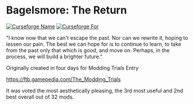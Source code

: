# Bagelsmore: The Return
[![Curseforge Name](http://cf.way2muchnoise.eu/full_248538_downloads.svg)](https://www.curseforge.com/minecraft/mc-mods/bagelsmore-the-return)
[![Curseforge For](http://cf.way2muchnoise.eu/versions/For%20MC_248538_all.svg)](https://www.curseforge.com/minecraft/mc-mods/bagelsmore-the-return)

"I know now that we can't escape the past. Nor can we rewrite it, hoping to lessen our pain. The best we can hope for is to continue to learn, to take from the past only that which is good, and move on. Perhaps, in the process, we will build a brighter future."



Originally created in four days for Modding Trials Entry

https://ftb.gamepedia.com/The_Modding_Trials

It was voted the most aesthetically pleasing, the 3rd most useful and 2nd best overall out of 32 mods.

